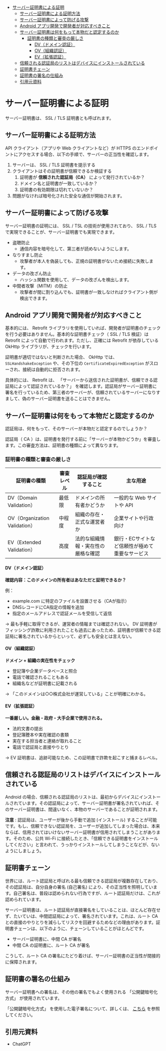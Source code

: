 - [サーバー証明書による証明](#サーバー証明書による証明)
  - [サーバー証明書による証明方法](#サーバー証明書による証明方法)
  - [サーバー証明書によって防げる攻撃](#サーバー証明書によって防げる攻撃)
  - [Android アプリ開発で開発者が対応すべきこと](#android-アプリ開発で開発者が対応すべきこと)
  - [サーバー証明書は何をもって本物だと認定するのか](#サーバー証明書は何をもって本物だと認定するのか)
    - [証明書の種類と審査の厳しさ](#証明書の種類と審査の厳しさ)
      - [DV（ドメイン認証）](#dvドメイン認証)
      - [OV（組織認証）](#ov組織認証)
      - [EV（拡張認証）](#ev拡張認証)
  - [信頼される認証局のリストはデバイスにインストールされている](#信頼される認証局のリストはデバイスにインストールされている)
  - [証明書チェーン](#証明書チェーン)
  - [証明書の署名の仕組み](#証明書の署名の仕組み)
  - [引用元資料](#引用元資料)


# サーバー証明書による証明

サーバー証明書は、 SSL / TLS 証明書とも呼ばれます。


## サーバー証明書による証明方法

API クライアント（アプリや Web クライアントなど）が HTTPS のエンドポイントにアクセスする場合、以下の手順で、サーバーの正当性を確認します。

1. サーバーは、 SSL / TLS 証明書を提示する
2. クライアントはその証明書が信頼できるか検証する
   1. 証明書が **信頼された認証局（CA）** によって発行されているか？
   2. ドメイン名と証明書が一致しているか？
   3. 証明書の有効期限は切れていないか？
3. 問題がなければ暗号化された安全な通信が開始されます。


## サーバー証明書によって防げる攻撃

サーバー証明書の証明には、 SSL / TSL の技術が使用されており、 SSL / TLS で実現できることが、サーバー証明書でも実現できます。

- 盗聴防止
  - 通信内容を暗号化して、第三者が読めないようにします。
- なりすまし防止
  - 攻撃者が本人を偽装しても、正規の証明書がないため接続に失敗します。
- データの改ざん防止
  - ハッシュ関数を使用して、データの改ざんを検出します。
- 中間者攻撃（MITM）の防止
  - 攻撃者が間に割り込んでも、証明書が一致しなければクライアント側が検出できます。


## Android アプリ開発で開発者が対応すべきこと

基本的には、 Retrofit ライブラリを使用していれば、開発者が証明書のチェックを行う必要はありません。基本的な証明書チェック（ SSL / TLS 検証）は Retrofit によって自動で行われます。ただし、正確には Retrofit が依存している OkHttp ライブラリが、チェックを行います。

証明書が適切ではないと判断された場合、 OkHttp では、 `SSLHandshakeException` や、その下位の `CertificateExpiredException` がスローされ、接続は自動的に拒否されます。

具体的には、 Retrofit は、 「サーバーから送信された証明書が、信頼できる認証局によって認証されているか？」 を確認します。認証局がサーバー証明書に署名を行っているため、第三者のサーバーが、信頼されているサーバーになりすまして、偽のサーバー証明書を送ることはできません。


## サーバー証明書は何をもって本物だと認定するのか

認証局は、何をもって、そのサーバーが本物だと認定するのでしょうか？

認証局（ CA ）は、証明書を発行する前に「サーバーが本物かどうか」を審査します。この審査方法は、証明書の種類によって異なります。


### 証明書の種類と審査の厳しさ

| 証明書の種類                  | 審査レベル | 認証局が確認すること               | 主な用途                                       |
| ----------------------------- | ---------- | ---------------------------------- | ---------------------------------------------- |
| DV（Domain Validation）       | 最低限     | ドメインの所有者かどうか           | 一般的な Web サイトや API                      |
| OV（Organization Validation） | 中程度     | 組織の存在・正式な運営者か         | 企業サイトや行政向け                           |
| EV（Extended Validation）     | 高度       | 法的な組織情報・実在性の厳格な確認 | 銀行・ECサイトなど信頼性が極めて重要なサービス |


#### DV（ドメイン認証）

**確認内容：このドメインの所有者はあなただと証明できるか？**

例：

- example.com に特定のファイルを設置させる（CAが指示）
- DNSレコードにCA指定の情報を追加
- 指定のメールアドレスで認証メールを受信して返信

→ 最も手軽に取得できるが、運営者の情報までは確認されない。 DV 証明書がフィッシング詐欺に利用されたことも過去にあったため、証明書が信頼できる認証局に署名されているからといって、必ずしも安全とは言えない。


#### OV（組織認証）

**ドメイン + 組織の実在性をチェック**

- 登記簿や企業データベースと照合
- 電話で確認されることもある
- 組織名などが証明書に記載される

→ 「このドメインは○○株式会社が運営している」ことが明確にわかる。


#### EV（拡張認証）

**一番厳しい。金融・政府・大手企業で使用される。**

- 法的文書の提出
- 登記簿謄本や実在確認の書類
- 実在する担当者と連絡が取れること
- 電話で認証局と直接やりとり

→ EV 証明書は、追跡可能なため、この証明書で詐欺を起こすと捕まるレベル。


## 信頼される認証局のリストはデバイスにインストールされている

Android の場合、信頼される認証局のリストは、最初からデバイスにインストールされています。その認証局によって、サーバー証明書が署名されていれば、そのサーバー証明書は、間違いなく、本物のサーバーであることが証明されます。

**注意** : 認証局は、ユーザーが後から手動で追加 (インストール) することが可能です。もし、信頼できない認証局を、ユーザーが追加してしまった場合は、本来ならば、信用されてはいけないサーバー証明書が信用されてしまうことがあります。そのため、公共 Wi-Fi に接続したとき、「信頼できる証明書をインストールしてください」と言われて、うっかりインストールしてしまうことなどが、ないようにしましょう。


## 証明書チェーン

世界には、ルート認証局と呼ばれる最も信頼できる認証局が複数存在しており、その認証局は、自分自身の署名 (自己署名) により、その正当性を照明しています。自己署名は、普段は認められない行為ですが、ルート認証局だけは、これが認められています。

サーバー証明書は、ルート認証局が直接署名をしていることは、ほとんど存在せず、たいていは、中間認証局によって、署名されています。これは、ルート CA との直接のやりとりを減らしてリスクを回避するためなどの理由があります。証明書チェーンは、以下のように、チェーンしていることがほとんどです。

- サーバー証明書に、中間 CA が署名
- 中間 CA の証明書に、ルート CA が署名

こうして、ルート CA の署名にたどり着けば、サーバー証明書の正当性が間接的に保障されます。


## 証明書の署名の仕組み

サーバー証明書への署名は、その他の署名でもよく使用される 「公開鍵暗号化方式」 が使用されています。

「公開鍵暗号化方式」 を使用した電子署名について、詳しくは、 [こちら](../電子署名/電子署名.md/#電子署名の仕組みを表した図) を参照してください。


## 引用元資料

- ChatGPT



